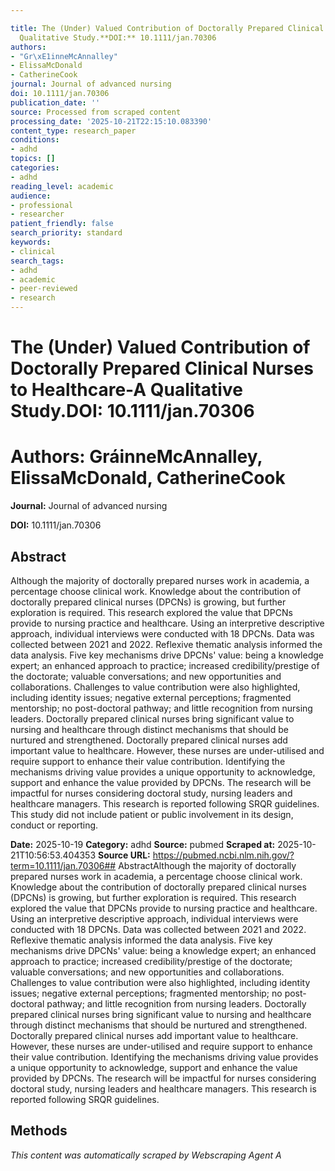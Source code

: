```yaml
---

title: The (Under) Valued Contribution of Doctorally Prepared Clinical Nurses to Healthcare-A
  Qualitative Study.**DOI:** 10.1111/jan.70306
authors:
- "Gr\xE1inneMcAnnalley"
- ElissaMcDonald
- CatherineCook
journal: Journal of advanced nursing
doi: 10.1111/jan.70306
publication_date: ''
source: Processed from scraped content
processing_date: '2025-10-21T22:15:10.083390'
content_type: research_paper
conditions:
- adhd
topics: []
categories:
- adhd
reading_level: academic
audience:
- professional
- researcher
patient_friendly: false
search_priority: standard
keywords:
- clinical
search_tags:
- adhd
- academic
- peer-reviewed
- research
---
```




# The (Under) Valued Contribution of Doctorally Prepared Clinical Nurses to Healthcare-A Qualitative Study.**DOI:** 10.1111/jan.70306

# **Authors:** GráinneMcAnnalley, ElissaMcDonald, CatherineCook

**Journal:** Journal of advanced nursing

**DOI:** 10.1111/jan.70306

## Abstract

Although the majority of doctorally prepared nurses work in academia, a percentage choose clinical work. Knowledge about the contribution of doctorally prepared clinical nurses (DPCNs) is growing, but further exploration is required. This research explored the value that DPCNs provide to nursing practice and healthcare.
Using an interpretive descriptive approach, individual interviews were conducted with 18 DPCNs. Data was collected between 2021 and 2022. Reflexive thematic analysis informed the data analysis.
Five key mechanisms drive DPCNs' value: being a knowledge expert; an enhanced approach to practice; increased credibility/prestige of the doctorate; valuable conversations; and new opportunities and collaborations. Challenges to value contribution were also highlighted, including identity issues; negative external perceptions; fragmented mentorship; no post-doctoral pathway; and little recognition from nursing leaders.
Doctorally prepared clinical nurses bring significant value to nursing and healthcare through distinct mechanisms that should be nurtured and strengthened.
Doctorally prepared clinical nurses add important value to healthcare. However, these nurses are under-utilised and require support to enhance their value contribution.
Identifying the mechanisms driving value provides a unique opportunity to acknowledge, support and enhance the value provided by DPCNs. The research will be impactful for nurses considering doctoral study, nursing leaders and healthcare managers.
This research is reported following SRQR guidelines.
This study did not include patient or public involvement in its design, conduct or reporting.

**Date:** 2025-10-19
**Category:** adhd
**Source:** pubmed
**Scraped at:** 2025-10-21T10:56:53.404353
**Source URL:** https://pubmed.ncbi.nlm.nih.gov/?term=10.1111/jan.70306## AbstractAlthough the majority of doctorally prepared nurses work in academia, a percentage choose clinical work. Knowledge about the contribution of doctorally prepared clinical nurses (DPCNs) is growing, but further exploration is required. This research explored the value that DPCNs provide to nursing practice and healthcare.
Using an interpretive descriptive approach, individual interviews were conducted with 18 DPCNs. Data was collected between 2021 and 2022. Reflexive thematic analysis informed the data analysis.
Five key mechanisms drive DPCNs' value: being a knowledge expert; an enhanced approach to practice; increased credibility/prestige of the doctorate; valuable conversations; and new opportunities and collaborations. Challenges to value contribution were also highlighted, including identity issues; negative external perceptions; fragmented mentorship; no post-doctoral pathway; and little recognition from nursing leaders.
Doctorally prepared clinical nurses bring significant value to nursing and healthcare through distinct mechanisms that should be nurtured and strengthened.
Doctorally prepared clinical nurses add important value to healthcare. However, these nurses are under-utilised and require support to enhance their value contribution.
Identifying the mechanisms driving value provides a unique opportunity to acknowledge, support and enhance the value provided by DPCNs. The research will be impactful for nurses considering doctoral study, nursing leaders and healthcare managers.
This research is reported following SRQR guidelines.
## Methods
*This content was automatically scraped by Webscraping Agent A*